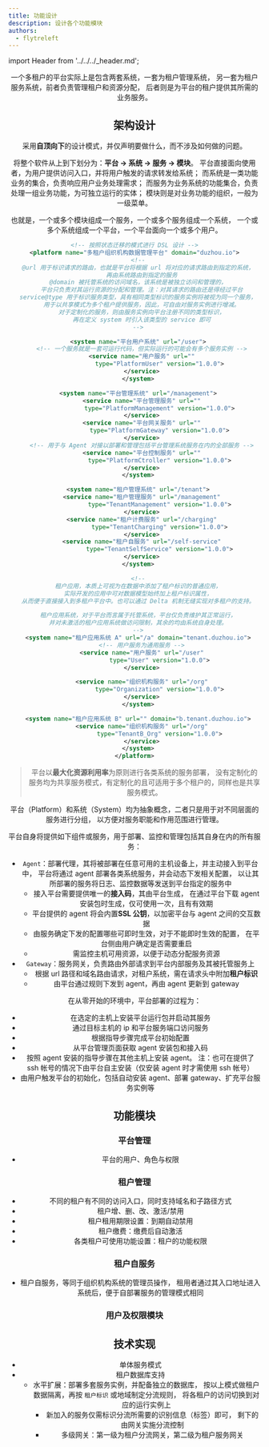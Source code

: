 ```yaml
---
title: 功能设计
description: 设计各个功能模块
authors:
  - flytreleft
---
```


import Header from '../../../\_header.md';

<Header />

一个多租户的平台实际上是包含两套系统，一套为租户管理系统，
另一套为租户服务系统，前者负责管理租户和资源分配，
后者则是为平台的租户提供其所需的业务服务。

## 架构设计

采用**自顶向下**的设计模式，并仅声明要做什么，而不涉及如何做的问题。

将整个软件从上到下划分为：**平台 -> 系统 -> 服务 -> 模块**。
平台直接面向使用者，为用户提供访问入口，并将用户触发的请求转发给系统；
而系统是一类功能业务的集合，负责响应用户业务处理需求；
而服务为业务系统的功能集合，负责处理一组业务功能，为可独立运行的实体；
模块则是对业务功能的组织，一般为一级菜单。

也就是，一个或多个模块组成一个服务，一个或多个服务组成一个系统，
一个或多个系统组成一个平台，一个平台面向一个或多个用户。

```xml
<!-- 按照状态迁移的模式进行 DSL 设计 -->
<platform name="多租户组织机构数据管理平台" domain="duzhou.io">
  <!--
  @url 用于标识请求的路由，也就是平台将根据 url 将对应的请求路由到指定的系统，
    再由系统路由到指定的服务
  @domain 被托管系统的访问域名，该系统是被独立访问和管理的，
    平台只负责对其运行资源的分配和管理。注：对其请求的路由还是得经过平台
  service@type 用于标识服务类型，具有相同类型标识的服务实例将被视为同一个服务，
    用于以共享模式为多个租户提供服务，因此，可自由对服务实例进行增减。
    对于定制化的服务，则由服务实例向平台注册不同的类型标识，
    再在定义 system 时引入该类型的 service 即可
  -->

  <system name="平台用户系统" url="/user">
    <!-- 一个服务就是一套可运行代码，但实际运行的可能会有多个服务实例 -->
    <service name="用户服务" url=""
              type="PlatformUser" version="1.0.0">
    </service>
  </system>

  <system name="平台管理系统" url="/management">
    <service name="平台管理服务" url=""
              type="PlatformManagement" version="1.0.0">
    </service>
    <service name="平台网关服务" url=""
              type="PlatformGateway" version="1.0.0">
    </service>
    <!-- 用于与 Agent 对接以部署和管理包括平台管理系统服务在内的全部服务 -->
    <service name="平台控制服务" url=""
              type="PlatformCtroller" version="1.0.0">
    </service>
  </system>

  <system name="租户管理系统" url="/tenant">
    <service name="租户管理服务" url="/management"
              type="TenantManagement" version="1.0.0">
    </service>
    <service name="租户计费服务" url="/charging"
              type="TenantCharging" version="1.0.0">
    </service>
    <service name="租户自服务" url="/self-service"
              type="TenantSelfService" version="1.0.0">
    </service>
  </system>

  <!--
  租户应用，本质上可视为在数据中添加了租户标识的普通应用，
  实际开发的应用中可对数据模型始终加上租户标识属性，
  从而便于直接接入到多租户平台中。也可以通过 Delta 机制无缝实现对多租户的支持。

  租户应用系统，对于平台而言属于托管系统，平台仅负责维护其正常运行，
  并对未激活的租户应用系统做访问限制，其余的均由系统自身处理。
  -->
  <system name="租户应用系统 A" url="/a" domain="tenant.duzhou.io">
    <!-- 用户服务为通用服务 -->
    <service name="用户服务" url="/user"
              type="User" version="1.0.0">
    </service>

    <service name="组织机构服务" url="/org"
              type="Organization" version="1.0.0">
    </service>
  </system>

  <system name="租户应用系统 B" url="" domain="b.tenant.duzhou.io">
    <service name="组织机构服务" url="/org"
              type="TenantB_Org" version="1.0.0">
    </service>
  </system>
</platform>
```

> 平台以**最大化资源利用率**为原则进行各类系统的服务部署，
> 没有定制化的服务均为共享服务模式，有定制化的且可适用于多个租户的，同样也是共享服务模式。

平台（Platform）和系统（System）均为抽象概念，二者只是用于对不同层面的服务进行分组，
以方便对服务职能和作用范围进行管理。

平台自身将提供如下组件或服务，用于部署、监控和管理包括其自身在内的所有服务：
- `Agent`：部署代理，其将被部署在任意可用的主机设备上，并主动接入到平台中，
  平台将通过 agent 部署各类系统服务，并会动态下发相关配置，
  以让其所部署的服务将日志、监控数据等发送到平台指定的服务中
  - 接入平台需要提供唯一的**接入码**，其由平台生成，
    在通过平台下载 agent 安装包时生成，仅可使用一次，且有有效期
  - 平台提供的 agent 将会内置**SSL 公钥**，以加密平台与 agent 之间的交互数据
  - 由服务确定下发的配置哪些可即时生效，对于不能即时生效的配置，
    在平台侧由用户确定是否需要重启
  - 需监控主机可用资源，以便于动态分配服务资源
- `Gateway`：服务网关，负责路由外部请求到平台内部服务及其被托管服务上
  - 根据 url 路径和域名路由请求，对租户系统，需在请求头中附加**租户标识**
  - 由平台通过规则下发到 agent，再由 agent 更新到 gateway

在从零开始的环境中，平台部署的过程为：
- 在选定的主机上安装平台运行包并启动其服务
- 通过目标主机的 ip 和平台服务端口访问服务
- 根据指导步骤完成平台初始配置
- 从平台管理页面获取 agent 安装包和接入码
- 按照 agent 安装的指导步骤在其他主机上安装 agent。
  注：也可在提供了 ssh 帐号的情况下由平台自主安装（仅安装 agent 时才需使用 ssh 帐号）
- 由用户触发平台的初始化，包括自动安装 agent、部署 gateway、扩充平台服务实例等

## 功能模块

### 平台管理

- 平台的用户、角色与权限

### 租户管理

- 不同的租户有不同的访问入口，同时支持域名和子路径方式
- 租户增、删、改、激活/禁用
- 租户租用期限设置：到期自动禁用
- 租户缴费：缴费后自动激活
- 各类租户可使用功能设置：租户的功能权限

### 租户自服务

- 租户自服务，等同于组织机构系统的管理员操作，
  租用者通过其入口地址进入系统后，便于自部署服务的管理模式相同

### 用户及权限模块

## 技术实现

- 单体服务模式
- 租户数据库支持
  - 水平扩展：部署多套服务实例，并配备独立的数据库，
    按以上模式做租户数据隔离，再按 `租户标识` 或地域制定分流规则，
    将各租户的访问切换到对应的运行实例上
    - 新加入的服务仅需标识分流所需要的识别信息（标签）即可，
      剩下的由网关实施分流控制
    - 多级网关：第一级为租户分流网关，第二级为租户服务网关
